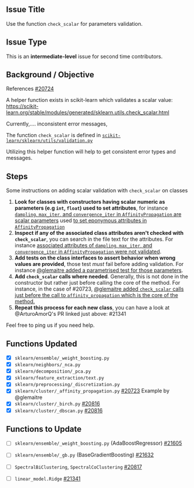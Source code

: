 ## Issue Title
Use the function `check_scalar` for parameters validation. 

## Issue Type
This is an **intermediate-level** issue for second time contributors.

## Background / Objective

References [#20724](https://github.com/scikit-learn/scikit-learn/issues/20724)

A helper function exists in scikit-learn which validates a scalar value:  
https://scikit-learn.org/stable/modules/generated/sklearn.utils.check_scalar.html

Currently,.... inconsistent error messages, 

The function `check_scalar` is defined in [`scikit-learn/sklearn/utils/validation.py`](https://github.com/scikit-learn/scikit-learn/blob/6077d52b706d118c0d9fb1e69c254bc67e15b078/sklearn/utils/validation.py)


Utilizing this helper function will help to get consistent error types and messages.

## Steps

Some instructions on adding scalar validation with `check_scalar` on classes
 
1. **Look for classes with constructors having scalar numeric as parameters (e.g `int`, `float`) used to set attributes**, for instance [`dampling`, `max_iter`, and `convergence_iter` in `AffinityPropagation` are scalar parameters]( https://github.com/scikit-learn/scikit-learn/pull/20723/files#diff-62083de22888eadb572404f8f7255a19a74370eeaf2a893858b066d90ada979eL273-L285)  used [to set eponymous attributes in `AffinityPropagation`](https://github.com/scikit-learn/scikit-learn/pull/20723/files#diff-62083de22888eadb572404f8f7255a19a74370eeaf2a893858b066d90ada979eR404-R406)
1. **Inspect if any of the associated class attributes aren't checked with `check_scalar`**, you can search in the file text for the attributes. For instance [associated attributes of `dampling`, `max_iter`, and `convergence_iter` in `AffinityPropagation` were not validated](https://github.com/scikit-learn/scikit-learn/pull/20723/files#diff-62083de22888eadb572404f8f7255a19a74370eeaf2a893858b066d90ada979eL458).
1. **Add tests on the class interfaces to assert behavior when wrong values are provided**, those test _must_ fail before adding validation. For instance [@glemaitre added a parametrised test for those parameters](https://github.com/scikit-learn/scikit-learn/pull/20723/files#diff-35c6902baaa6b79819df8746c45a68f5d9057003fcd4189ac1d44213ac1eced2R76-R95).
1. **Add `check_scalar` calls where needed**. Generally, this is not done in the constructor but rather just before calling the core of the method. For instance, in the case of #20723, [@glemaitre added `check_scalar` calls just before the call to `affinity_propagation` which is the core of the method.](https://github.com/scikit-learn/scikit-learn/pull/20723/files#diff-62083de22888eadb572404f8f7255a19a74370eeaf2a893858b066d90ada979eR460-R475)
1. **Repeat this process for each new class**, you can have a look at @ArturoAmorQ's PR linked just above: #21341

Feel free to ping us if you need help.

## Functions Updated
- [x] `sklearn/ensemble/_weight_boosting.py`
- [x] `sklearn/neighbors/_nca.py`
- [x] `sklearn/decomposition/_pca.py`
- [x] `sklearn/feature_extraction/text.py`
- [x] `sklearn/preprocessing/_discretization.py`
- [x] `sklearn/cluster/_affinity_propagation.py`  [#20723](https://github.com/scikit-learn/scikit-learn/pull/20723) Example by @glemaitre
- [x] `sklearn/cluster/_birch.py`  [#20816](https://github.com/scikit-learn/scikit-learn/pull/20816)
- [x] `sklearn/cluster/_dbscan.py`  [#20816](https://github.com/scikit-learn/scikit-learn/pull/20816)

## Functions to Update
- [ ] `sklearn/ensemble/_weight_boosting.py` (AdaBoostRegressor)  [#21605](https://github.com/scikit-learn/scikit-learn/pull/21605)
- [ ] `sklearn/ensemble/_gb.py` (BaseGradientBoosting)  [#21632](https://github.com/scikit-learn/scikit-learn/pull/21632)
- [ ] `SpectralBiClustering`, `SpectralCoClustering`  [#20817](https://github.com/scikit-learn/scikit-learn/pull/20817)
- [ ] `linear_model.Ridge`  [#21341](https://github.com/scikit-learn/scikit-learn/pull/21341)




